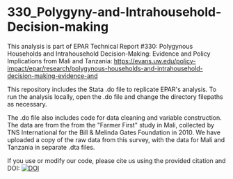 # 330_Polygyny-and-Intrahousehold-Decision-making

This analysis is part of EPAR Technical Report #330: Polygynous Households and Intrahousehold Decision-Making: Evidence and Policy Implications from Mali and Tanzania: https://evans.uw.edu/policy-impact/epar/research/polygynous-households-and-intrahousehold-decision-making-evidence-and

This repository includes the Stata .do file to replicate EPAR's analysis. To run the analysis locally, open the .do file and change the directory filepaths as necessary.

The .do file also includes code for data cleaning and variable construction. The data are from the from the "Farmer First" study in Mali, collected by TNS International for the Bill & Melinda Gates Foundation in 2010. We have uploaded a copy of the raw data from this survey, with the data for Mali and Tanzania in separate .dta files.

If you use or modify our code, please cite us using the provided citation and DOI: [![DOI](https://zenodo.org/badge/112532762.svg)](https://zenodo.org/badge/latestdoi/112532762)
